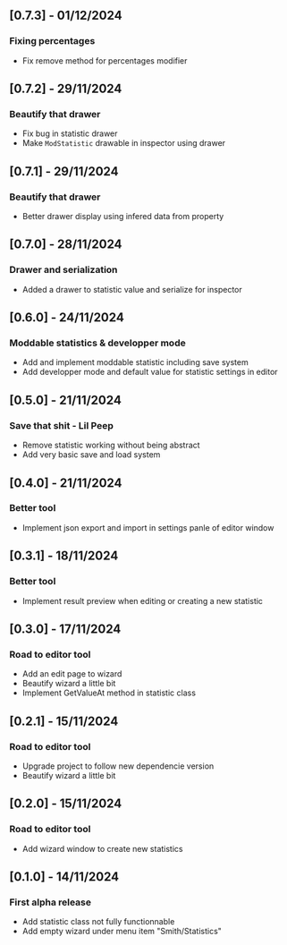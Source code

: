 ## [0.7.3] - 01/12/2024
### Fixing percentages
- Fix remove method for percentages modifier

## [0.7.2] - 29/11/2024
### Beautify that drawer
- Fix bug in statistic drawer
- Make `ModStatistic` drawable in inspector using drawer

## [0.7.1] - 29/11/2024
### Beautify that drawer
- Better drawer display using infered data from property

## [0.7.0] - 28/11/2024
### Drawer and serialization
- Added a drawer to statistic value and serialize for inspector

## [0.6.0] - 24/11/2024
### Moddable statistics & developper mode
- Add and implement moddable statistic including save system
- Add developper mode and default value for statistic settings in editor

## [0.5.0] - 21/11/2024
### Save that shit - Lil Peep
- Remove statistic working without being abstract
- Add very basic save and load system

## [0.4.0] - 21/11/2024
### Better tool
- Implement json export and import in settings panle of editor window

## [0.3.1] - 18/11/2024
### Better tool
- Implement result preview when editing or creating a new statistic

## [0.3.0] - 17/11/2024
### Road to editor tool
- Add an edit page to wizard
- Beautify wizard a little bit
- Implement GetValueAt method in statistic class 

## [0.2.1] - 15/11/2024
### Road to editor tool
- Upgrade project to follow new dependencie version
- Beautify wizard a little bit

## [0.2.0] - 15/11/2024
### Road to editor tool
- Add wizard window to create new statistics

## [0.1.0] - 14/11/2024
### First alpha release
- Add statistic class not fully functionnable
- Add empty wizard under menu item "Smith/Statistics"